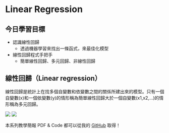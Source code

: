 # Linear Regression


## 今日學習目標
- 認識線性回歸
    - 透過機器學習來找出一條函式，來最佳化模型
- 線性回歸程式手把手
    - 簡單線性回歸、多元回歸、非線性回歸

## 線性回歸（Linear regression）
線性回歸是統計上在找多個自變數和依變數之間的關係所建出來的模型。只有一個自變數(x)和一個依變數(y)的情形稱為簡單線性回歸大於一個自變數(x1,x2,...)的情形稱為多元回歸。

![](https://i.imgur.com/x9Nbb1P.png)
![](https://i.imgur.com/9gPxoJm.png)

本系列教學簡報 PDF & Code 都可以從我的 [GitHub](https://github.com/andy6804tw/2020-12th-ironman) 取得！